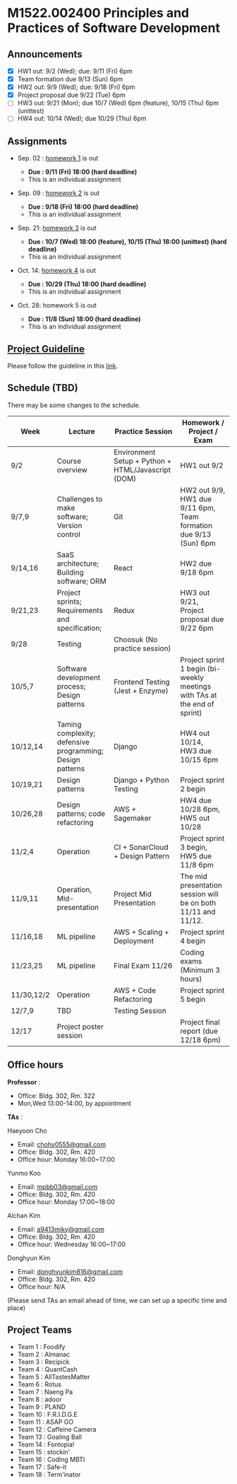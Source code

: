 # M1522.002400 Principles and Practices of Software Development

## Announcements
- [x] HW1 out: 9/2 (Wed); due: 9/11 (Fri) 6pm
- [x] Team formation due 9/13 (Sun) 6pm
- [x] HW2 out: 9/9 (Wed); due: 9/18 (Fri) 6pm
- [x] Project proposal due 9/22 (Tue) 6pm
- [ ] HW3 out: 9/21 (Mon); due 10/7 (Wed) 6pm (feature), 10/15 (Thu) 6pm (unittest)
- [ ] HW4 out: 10/14 (Wed); due 10/29 (Thu) 6pm

## Assignments

- Sep. 02 : [homework 1](hw1) is out
  - **Due : 9/11 (Fri) 18:00 (hard deadline)**
  - This is an individual assignment

- Sep. 09 : [homework 2](hw2) is out
  - **Due : 9/18 (Fri) 18:00 (hard deadline)**
  - This is an individual assignment

- Sep. 21: [homework 3](hw3) is out
  - **Due : 10/7 (Wed) 18:00 (feature), 10/15 (Thu) 18:00 (unittest) (hard deadline)**
  - This is an individual assignment

- Oct. 14: [homework 4](hw4) is out
  - **Due : 10/29 (Thu) 18:00 (hard deadline)**
  - This is an individual assignment
  
- Oct. 28: homework 5 is out
  - **Due : 11/8 (Sun) 18:00 (hard deadline)**
  - This is an individual assignment

## [Project Guideline](project)

Please follow the guideline in this [link](project).

## Schedule (TBD)

There may be some changes to the schedule.

| Week  | Lecture | Practice Session | Homework / Project / Exam |
|-------|---------|------------------|---------------------------|
|9/2 | Course overview | Environment Setup + Python + HTML/Javascript (DOM) | HW1 out 9/2 |
|9/7,9| Challenges to make software; Version control | Git | HW2 out 9/9, <br/> HW1 due 9/11 6pm, <br/> Team formation due 9/13 (Sun) 6pm |
|9/14,16 | SaaS architecture; Building software; ORM | React | HW2 due 9/18 6pm |
|9/21,23 | Project sprints; Requirements and specification;  | Redux | HW3 out 9/21, <br/> Project proposal due 9/22 6pm |
|9/28 | Testing | Choosuk (No practice session) | |
|10/5,7 | Software development process; Design patterns | Frontend Testing (Jest + Enzyme) | Project sprint 1 begin (bi-weekly meetings with TAs at the end of sprint) |
|10/12,14 | Taming complexity; defensive programming; Design patterns | Django | HW4 out 10/14, <br/> HW3 due 10/15 6pm |
|10/19,21 | Design patterns | Django + Python Testing | Project sprint 2 begin |
|10/26,28 | Design patterns; code refactoring | AWS + Sagemaker | HW4 due 10/28 6pm, <br/> HW5 out 10/28 |
|11/2,4 | Operation | CI + SonarCloud + Design Pattern | Project sprint 3 begin, <br/> HW5 due 11/8 6pm |
|11/9,11 | Operation, Mid-presentation | Project Mid Presentation | The mid presentation session will be on both 11/11 and 11/12. |
|11/16,18 | ML pipeline | AWS + Scaling + Deployment | Project sprint 4 begin |
|11/23,25 | ML pipeline | Final Exam 11/26 | Coding exams (Minimum 3 hours) |
|11/30,12/2 | Operation | AWS + Code Refactoring | Project sprint 5 begin |
|12/7,9 | TBD | Testing Session | |
|12/17 | Project poster session | | Project final report (due 12/18 6pm) |

## Office hours
**Professor** : 
  - Office: Bldg. 302, Rm. 322
  - Mon,Wed 13:00-14:00, by appointment

**TAs** :

Haeyoon Cho
  - Email: chohy0555@gmail.com
  - Office: Bldg. 302, Rm. 420
  - Office hour: Monday 16:00~17:00

Yunmo Koo
  - Email: mpbb03@gmail.com
  - Office: Bldg. 302, Rm. 420
  - Office hour: Monday 17:00~18:00

Alchan Kim
  - Email: a9413miky@gmail.com
  - Office: Bldg. 302, Rm. 420
  - Office hour: Wednesday 16:00~17:00 

Donghyun Kim
  - Email: donghyunkim816@gmail.com
  - Office: Bldg. 302, Rm. 420
  - Office hour: N/A

(Please send TAs an email ahead of time, we can set up a specific time and place)

## Project Teams
- Team 1 : Foodify
- Team 2 : Almanac
- Team 3 : Recipick
- Team 4 : QuantCash
- Team 5 : AllTastesMatter
- Team 6 : Rotus
- Team 7 : Naeng Pa
- Team 8 : adoor
- Team 9 : PLAND
- Team 10 : F.R.I.D.G.E
- Team 11 : ASAP GO
- Team 12 : Caffeine Camera
- Team 13 : Goaling Ball
- Team 14 : Fontopia!
- Team 15 : stockin'
- Team 16 : Coding MBTI
- Team 17 : Safe-it
- Team 18 : Term'inator

